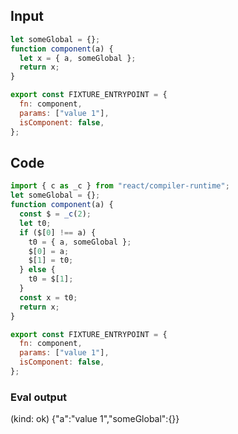 
## Input

```javascript
let someGlobal = {};
function component(a) {
  let x = { a, someGlobal };
  return x;
}

export const FIXTURE_ENTRYPOINT = {
  fn: component,
  params: ["value 1"],
  isComponent: false,
};

```

## Code

```javascript
import { c as _c } from "react/compiler-runtime";
let someGlobal = {};
function component(a) {
  const $ = _c(2);
  let t0;
  if ($[0] !== a) {
    t0 = { a, someGlobal };
    $[0] = a;
    $[1] = t0;
  } else {
    t0 = $[1];
  }
  const x = t0;
  return x;
}

export const FIXTURE_ENTRYPOINT = {
  fn: component,
  params: ["value 1"],
  isComponent: false,
};

```
      
### Eval output
(kind: ok) {"a":"value 1","someGlobal":{}}